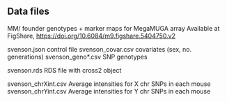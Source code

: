 ## Data files

MM/                  founder genotypes + marker maps for MegaMUGA array
                     Available at FigShare, <https://doi.org/10.6084/m9.figshare.5404750.v2>

svenson.json         control file
svenson_covar.csv    covariates (sex, no. generations)
svenson_geno*.csv    SNP genotypes

svenson.rds          RDS file with cross2 object

svenson_chrXint.csv  Average intensities for X chr SNPs in each mouse
svenson_chrYint.csv  Average intensities for Y chr SNPs in each mouse
